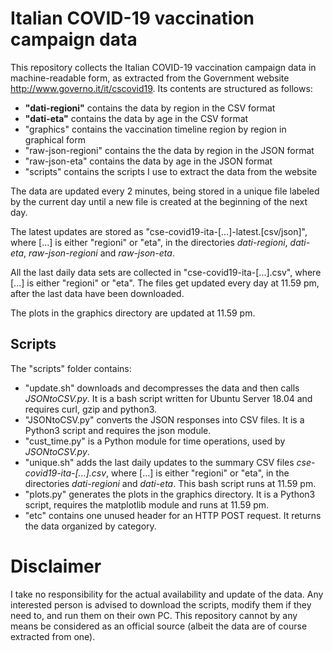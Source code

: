 # Italian COVID-19 vaccination campaign data

This repository collects the Italian COVID-19 vaccination campaign data in machine-readable form, as extracted from the Government website http://www.governo.it/it/cscovid19. Its contents are structured as follows:
- **"dati-regioni"** contains the data by region in the CSV format
- **"dati-eta"** contains the data by age in the CSV format
- "graphics" contains the vaccination timeline region by region in graphical form
- "raw-json-regioni" contains the the data by region in the JSON format
- "raw-json-eta" contains the data by age in the JSON format
- "scripts" contains the scripts I use to extract the data from the website

The data are updated every 2 minutes, being stored in a unique file labeled by the current day until a new file is created at the beginning of the next day.

The latest updates are stored as "cse-covid19-ita-[...]-latest.[csv/json]", where [...] is either "regioni" or "eta", in the directories *dati-regioni*, *dati-eta*, *raw-json-regioni* and *raw-json-eta*.

All the last daily data sets are collected in "cse-covid19-ita-[...].csv", where [...] is either "regioni" or "eta". The files get updated every day at 11.59 pm, after the last data have been downloaded.

The plots in the graphics directory are updated at 11.59 pm.

## Scripts

The "scripts" folder contains:

 - "update.sh" downloads and decompresses the data and then calls *JSONtoCSV.py*. It is a bash script written for Ubuntu Server 18.04 and requires curl, gzip and python3.
 - "JSONtoCSV.py" converts the JSON responses into CSV files. It is a Python3 script and requires the json module.
 - "cust_time.py" is a Python module for time operations, used by *JSONtoCSV.py*.
 - "unique.sh" adds the last daily updates to the summary CSV files *cse-covid19-ita-[...].csv*, where [...] is either "regioni" or "eta", in the directories *dati-regioni* and *dati-eta*. This bash script runs at 11.59 pm.
 - "plots.py" generates the plots in the graphics directory. It is a Python3 script, requires the matplotlib module and runs at 11.59 pm.
 - "etc" contains one unused header for an HTTP POST request. It returns the data organized by category.
 
 # Disclaimer

I take no responsibility for the actual availability and update of the data. Any interested person is advised to download the scripts, modify them if they need to, and run them on their own PC. This repository cannot by any means be considered as an official source (albeit the data are of course extracted from one).
